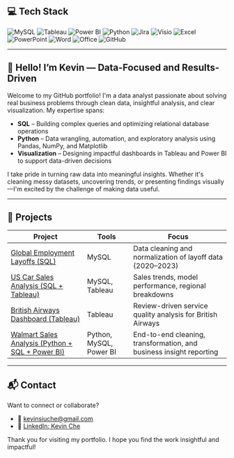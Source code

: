 ## 💻 Tech Stack

![MySQL](https://img.shields.io/badge/MySQL-%2300f.svg?style=for-the-badge&logo=mysql&logoColor=white)
![Tableau](https://img.shields.io/badge/Tableau-E97627?style=for-the-badge&logo=Tableau&logoColor=white)
![Power BI](https://img.shields.io/badge/Power_BI-F2C811?style=for-the-badge&logo=powerbi&logoColor=black)
![Python](https://img.shields.io/badge/Python-3776AB.svg?style=for-the-badge&logo=Python&logoColor=white)
![Jira](https://img.shields.io/badge/Jira-0052CC?style=for-the-badge&logo=Jira&logoColor=white)
![Visio](https://img.shields.io/badge/Microsoft_Visio-3955A3?style=for-the-badge&logo=microsoft-visio&logoColor=white)
![Excel](https://img.shields.io/badge/Excel-217346?style=for-the-badge&logo=microsoft-excel&logoColor=white)
![PowerPoint](https://img.shields.io/badge/PowerPoint-B7472A?style=for-the-badge&logo=microsoft-powerpoint&logoColor=white)
![Word](https://img.shields.io/badge/Word-2B579A?style=for-the-badge&logo=microsoft-word&logoColor=white)
![Office](https://img.shields.io/badge/Microsoft_Office-D83B01?style=for-the-badge&logo=microsoft-office&logoColor=white)
![GitHub](https://img.shields.io/badge/GitHub-%23121011.svg?style=for-the-badge&logo=github&logoColor=white)

---

## 👋 Hello! I’m Kevin — Data-Focused and Results-Driven

Welcome to my GitHub portfolio! I'm a data analyst passionate about solving real business problems through clean data, insightful analysis, and clear visualization. My expertise spans:

- **SQL** – Building complex queries and optimizing relational database operations  
- **Python** – Data wrangling, automation, and exploratory analysis using Pandas, NumPy, and Matplotlib  
- **Visualization** – Designing impactful dashboards in Tableau and Power BI to support data-driven decisions  

I take pride in turning raw data into meaningful insights. Whether it's cleaning messy datasets, uncovering trends, or presenting findings visually—I'm excited by the challenge of making data useful.

---

## 📂 Projects

| Project | Tools | Focus |
|--------|-------|-------|
| [Global Employment Layoffs (SQL)](https://github.com/kChe626/Layoffs_Data_Cleaning) | MySQL | Data cleaning and normalization of layoff data (2020–2023) |
| [US Car Sales Analysis (SQL + Tableau)](https://github.com/kChe626/Car_Sales) | MySQL, Tableau | Sales trends, model performance, regional breakdowns |
| [British Airways Dashboard (Tableau)](https://github.com/kChe626/Airways-Visulazation-Dashboard-Tableau) | Tableau | Review-driven service quality analysis for British Airways |
| [Walmart Sales Analysis (Python + SQL + Power BI)](https://github.com/kChe626/Walmart) | Python, MySQL, Power BI | End-to-end cleaning, transformation, and business insight reporting |

---

## 📬 Contact

Want to connect or collaborate?

- 📧 [kevinsiuche@gmail.com](mailto:kevinsiuche@gmail.com)  
- 💼 [LinkedIn: Kevin Che](https://www.linkedin.com/in/kevin-che-78069ab0/)

Thank you for visiting my portfolio. I hope you find the work insightful and impactful!
